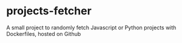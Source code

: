 # projects-fetcher
A small project to randomly fetch Javascript or Python projects with Dockerfiles, hosted on Github
